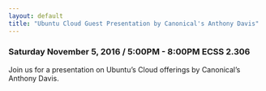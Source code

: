 ```yaml
---
layout: default
title: "Ubuntu Cloud Guest Presentation by Canonical's Anthony Davis"
---
```


### Saturday November 5, 2016 / 5:00PM - 8:00PM ECSS 2.306

Join us for a presentation on Ubuntu’s Cloud offerings by Canonical’s Anthony Davis.
